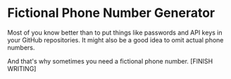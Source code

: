 # Fictional Phone Number Generator

Most of you know better than to put things like passwords and API keys in your 
GitHub repositories. It might also be a good idea to omit actual phone numbers.

And that's why sometimes you need a fictional phone number.
[FINISH WRITING]
